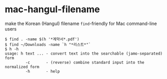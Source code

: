 # mac-hangul-filename

make the Korean (Hangul) filename `find`-friendly for Mac command-line users

```
$ find . -name $(h '*계약서*.pdf')
$ find ~/Downloads -name `h "*리스트*"`
$ h -h
usage: h text ... - convert text into the searchable (jamo-separated) form
         -c       - (reverse) combine standard input into the normalized form
         -h       - help
```

